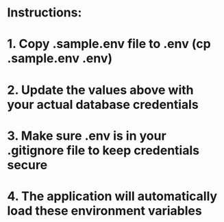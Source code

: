 # Instructions:

# 1. Copy .sample.env file to .env (cp .sample.env .env)

# 2. Update the values above with your actual database credentials

# 3. Make sure .env is in your .gitignore file to keep credentials secure

# 4. The application will automatically load these environment variables
